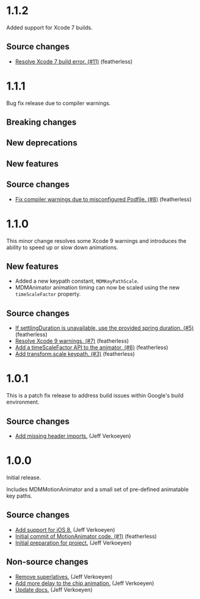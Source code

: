 # 1.1.2

Added support for Xcode 7 builds.

## Source changes

* [Resolve Xcode 7 build error. (#11)](https://github.com/material-motion/motion-animator-objc/commit/3e45cbebb8fadca6a75919550b360af944d6af41) (featherless)

# 1.1.1

Bug fix release due to compiler warnings.

## Breaking changes

## New deprecations

## New features

## Source changes

* [Fix compiler warnings due to misconfigured Podfile. (#8)](https://github.com/material-motion/motion-animator-objc/commit/90a8913b1dc76165295cf0bc667575ee211c6411) (featherless)

# 1.1.0

This minor change resolves some Xcode 9 warnings and introduces the ability to speed up or slow down animations.

## New features

- Added a new keypath constant, `MDMKeyPathScale`.
- MDMAnimator animation timing can now be scaled using the new `timeScaleFactor` property.

## Source changes

* [If settlingDuration is unavailable, use the provided spring duration. (#5)](https://github.com/material-motion/motion-animator-objc/commit/4baa99681c0a73180bc0a25019dc575a5fee5ab1) (featherless)
* [Resolve Xcode 9 warnings. (#7)](https://github.com/material-motion/motion-animator-objc/commit/6f84058ca729299261cae0865b8bbb1ccd163179) (featherless)
* [Add a timeScaleFactor API to the animator. (#6)](https://github.com/material-motion/motion-animator-objc/commit/b2a0f96b617edea13517d33b20d8d95b10426bb7) (featherless)
* [Add transform.scale keypath. (#3)](https://github.com/material-motion/motion-animator-objc/commit/9bdf4f6e833283da452797a254a090da61607a2b) (featherless)

# 1.0.1

This is a patch fix release to address build issues within Google's build environment.

## Source changes

* [Add missing header imports.](https://github.com/material-motion/motion-animator-objc/commit/2895dd3e586340018297041d8fce367bf29586c6) (Jeff Verkoeyen)

# 1.0.0

Initial release.

Includes MDMMotionAnimator and a small set of pre-defined animatable key paths.

## Source changes

* [Add support for iOS 8.](https://github.com/material-motion/motion-animator-objc/commit/f83c8ff02a1b99649396e50c11f2dc1ef4dd408f) (Jeff Verkoeyen)
* [Initial commit of MotionAnimator code. (#1)](https://github.com/material-motion/motion-animator-objc/commit/4f816553c409357ead3f9eb27a92066152591664) (featherless)
* [Initial preparation for project.](https://github.com/material-motion/motion-animator-objc/commit/28666dbb46aaebf08e9b284fce7cba280a0736ff) (Jeff Verkoeyen)

## Non-source changes

* [Remove superlatives.](https://github.com/material-motion/motion-animator-objc/commit/5f3367654622c262f4b474be7e1e760814bbff08) (Jeff Verkoeyen)
* [Add more delay to the chip animation.](https://github.com/material-motion/motion-animator-objc/commit/e1af31a0f72b7489431804ccac0eaa5101ef33b0) (Jeff Verkoeyen)
* [Update docs.](https://github.com/material-motion/motion-animator-objc/commit/625ffe117d198421bffcf24a0f56c40203d0f614) (Jeff Verkoeyen)


